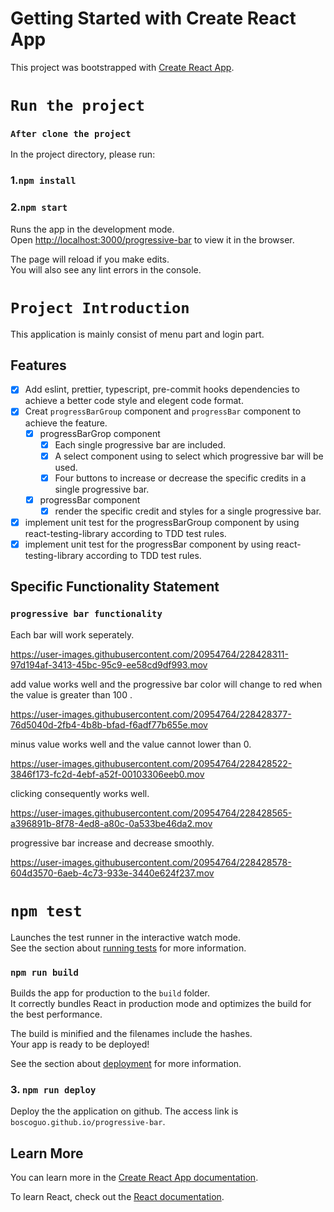 # Getting Started with Create React App

This project was bootstrapped with [Create React App](https://github.com/facebook/create-react-app).

# `Run the project`

### `After clone the project`

In the project directory, please run:


### 1.`npm install`


### 2.`npm start`

Runs the app in the development mode.\
Open [http://localhost:3000/progressive-bar](http://localhost:3000) to view it in the browser.

The page will reload if you make edits.\
You will also see any lint errors in the console.

# `Project Introduction`
This application is mainly consist of menu part and login part.

## Features
- [x] Add eslint, prettier, typescript, pre-commit hooks dependencies to achieve a better code style and elegent code format.
- [x] Creat `progressBarGroup` component and `progressBar` component to achieve the feature.
     - [x] progressBarGrop component
          - [x] Each single progressive bar are included.
          - [x] A select component using to select which progressive bar will be used.
          - [x] Four buttons to increase or decrease the specific credits in a single progressive bar.
     - [x] progressBar component
          - [x] render the specific credit and styles for a single progressive bar.
- [x] implement unit test for the progressBarGroup component by using react-testing-library according to TDD test rules.
- [x] implement unit test for the progressBar component by using react-testing-library according to TDD test rules.

## Specific Functionality Statement  

### `progressive bar functionality`
Each bar will work seperately.

https://user-images.githubusercontent.com/20954764/228428311-97d194af-3413-45bc-95c9-ee58cd9df993.mov


add value works well and the progressive bar color will change to red when the value is greater than 100 .

https://user-images.githubusercontent.com/20954764/228428377-76d5040d-2fb4-4b8b-bfad-f6adf77b655e.mov


minus value works well and the value cannot lower than 0.


https://user-images.githubusercontent.com/20954764/228428522-3846f173-fc2d-4ebf-a52f-00103306eeb0.mov


clicking consequently works well.


https://user-images.githubusercontent.com/20954764/228428565-a396891b-8f78-4ed8-a80c-0a533be46da2.mov


progressive bar increase and decrease smoothly.


https://user-images.githubusercontent.com/20954764/228428578-604d3570-6aeb-4c73-933e-3440e624f237.mov



# `npm test`

Launches the test runner in the interactive watch mode.\
See the section about [running tests](https://facebook.github.io/create-react-app/docs/running-tests) for more information.


### `npm run build`

Builds the app for production to the `build` folder.\
It correctly bundles React in production mode and optimizes the build for the best performance.

The build is minified and the filenames include the hashes.\
Your app is ready to be deployed!

See the section about [deployment](https://facebook.github.io/create-react-app/docs/deployment) for more information.


### 3. `npm run deploy`

Deploy the the application on github. The access link is `boscoguo.github.io/progressive-bar`.


## Learn More

You can learn more in the [Create React App documentation](https://facebook.github.io/create-react-app/docs/getting-started).

To learn React, check out the [React documentation](https://reactjs.org/).
